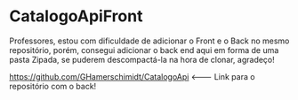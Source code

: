 # CatalogoApiFront

Professores, estou com dificuldade de adicionar o Front e o Back no mesmo repositório, porém, consegui adicionar o back end aqui em forma de uma pasta Zipada, se puderem descompactá-la na hora de clonar, agradeço!

https://github.com/GHamerschimidt/CatalogoApi <--- Link para o repositório com o back!

